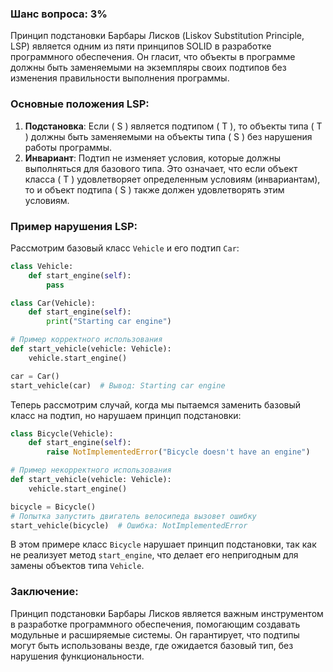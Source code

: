 ### Шанс вопроса: 3%

Принцип подстановки Барбары Лисков (Liskov Substitution Principle, LSP) является одним из пяти принципов SOLID в разработке программного обеспечения. Он гласит, что объекты в программе должны быть заменяемыми на экземпляры своих подтипов без изменения правильности выполнения программы.

### Основные положения LSP:
1. **Подстановка**: Если \( S \) является подтипом \( T \), то объекты типа \( T \) должны быть заменяемыми на объекты типа \( S \) без нарушения работы программы.
2. **Инвариант**: Подтип не изменяет условия, которые должны выполняться для базового типа. Это означает, что если объект класса \( T \) удовлетворяет определенным условиям (инвариантам), то и объект подтипа \( S \) также должен удовлетворять этим условиям.

### Пример нарушения LSP:
Рассмотрим базовый класс `Vehicle` и его подтип `Car`:

```python
class Vehicle:
    def start_engine(self):
        pass

class Car(Vehicle):
    def start_engine(self):
        print("Starting car engine")

# Пример корректного использования
def start_vehicle(vehicle: Vehicle):
    vehicle.start_engine()

car = Car()
start_vehicle(car)  # Вывод: Starting car engine
```

Теперь рассмотрим случай, когда мы пытаемся заменить базовый класс на подтип, но нарушаем принцип подстановки:

```python
class Bicycle(Vehicle):
    def start_engine(self):
        raise NotImplementedError("Bicycle doesn't have an engine")

# Пример некорректного использования
def start_vehicle(vehicle: Vehicle):
    vehicle.start_engine()

bicycle = Bicycle()
# Попытка запустить двигатель велосипеда вызовет ошибку
start_vehicle(bicycle)  # Ошибка: NotImplementedError
```

В этом примере класс `Bicycle` нарушает принцип подстановки, так как не реализует метод `start_engine`, что делает его непригодным для замены объектов типа `Vehicle`.

### Заключение:
Принцип подстановки Барбары Лисков является важным инструментом в разработке программного обеспечения, помогающим создавать модульные и расширяемые системы. Он гарантирует, что подтипы могут быть использованы везде, где ожидается базовый тип, без нарушения функциональности.
